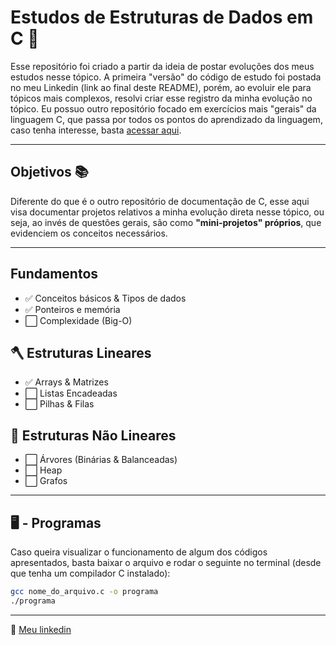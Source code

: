 # Estudos de Estruturas de Dados em C 🧱

Esse repositório foi criado a partir da ideia de postar evoluções dos meus estudos nesse tópico. A primeira "versão" do código de estudo foi postada no meu Linkedin (link ao final deste README), porém, ao evoluir ele para tópicos mais complexos, resolvi criar esse registro da minha evolução no tópico. Eu possuo outro repositório focado em exercícios mais "gerais" da linguagem C, que passa por todos os pontos do aprendizado da linguagem, caso tenha interesse, basta [acessar aqui](https://github.com/brettasfelipe/aprendendo-c). 

---

## Objetivos 📚

Diferente do que é o outro repositório de documentação de C, esse aqui visa documentar projetos relativos a minha evolução direta nesse tópico, ou seja, ao invés de questões gerais, são como **"mini-projetos" próprios**, que evidenciem os conceitos necessários.

---

## Fundamentos
- ✅ Conceitos básicos & Tipos de dados  
- ✅ Ponteiros e memória
- ⬜ Complexidade (Big-O)   

## 🪓 Estruturas Lineares
- ✅ Arrays & Matrizes  
- ⬜ Listas Encadeadas  
- ⬜ Pilhas & Filas  

## 🌿 Estruturas Não Lineares
- ⬜ Árvores (Binárias & Balanceadas)  
- ⬜ Heap  
- ⬜ Grafos

--- 

## 🖥️ - Programas
Caso queira visualizar o funcionamento de algum dos códigos apresentados, basta baixar o arquivo e rodar o seguinte no terminal (desde que tenha um compilador C instalado):

```bash
gcc nome_do_arquivo.c -o programa
./programa
```
---

🔗 [Meu linkedin](https://www.linkedin.com/in/felipe-brettas-723a7a366/)
